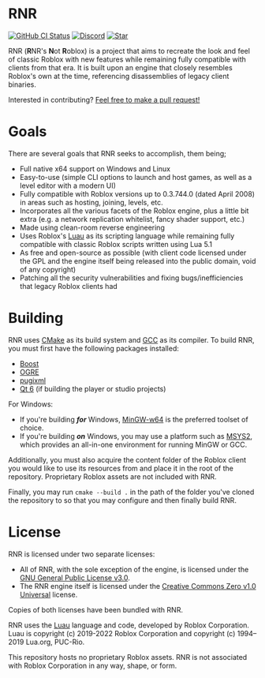 # RNR
[![GitHub CI Status](https://img.shields.io/github/actions/workflow/status/lrre-foss/rnr/build.yml?branch=trunk&label=builds)](https://github.com/lrre-foss/rnr/actions)
[![Discord](https://img.shields.io/discord/1130992923329175552?style=social&logo=discord)](hhttps://discord.gg/2tj4TREby3)
[![Star](https://img.shields.io/github/stars/lrre-foss/RNR?style=social)](https://github.com/lrre-foss/RNR/stargazers)

RNR (**R**NR's **N**ot **R**oblox) is a project that aims to recreate the look and feel of classic Roblox with new features while remaining fully compatible with clients from that era. It is built upon an engine that closely resembles Roblox's own at the time, referencing disassemblies of legacy client binaries.

Interested in contributing? [Feel free to make a pull request!](https://github.com/lrre-foss/RNR/pulls)

# Goals
There are several goals that RNR seeks to accomplish, them being;
- Full native x64 support on Windows and Linux
- Easy-to-use (simple CLI options to launch and host games, as well as a level editor with a modern UI)
- Fully compatible with Roblox versions up to 0.3.744.0 (dated April 2008) in areas such as hosting, joining, levels, etc.
- Incorporates all the various facets of the Roblox engine, plus a little bit extra (e.g. a network replication whitelist, fancy shader support, etc.)
- Made using clean-room reverse engineering
- Uses Roblox's [Luau](https://luau-lang.org/) as its scripting language while remaining fully compatible with classic Roblox scripts written using Lua 5.1
- As free and open-source as possible (with client code licensed under the GPL and the engine itself being released into the public domain, void of any copyright)
- Patching all the security vulnerabilities and fixing bugs/inefficiencies that legacy Roblox clients had

# Building
RNR uses [CMake](https://cmake.org/) as its build system and [GCC](https://gcc.gnu.org/) as its compiler. To build RNR, you must first have the following packages installed:
- [Boost](https://www.boost.org/)
- [OGRE](https://github.com/OGRECave/ogre)
- [pugixml](https://github.com/zeux/pugixml)
- [Qt 6](https://www.qt.io/product/qt6) (if building the player or studio projects)

For Windows:
- If you're building ***for*** Windows, [MinGW-w64](https://www.mingw-w64.org/) is the preferred toolset of choice.
- If you're building ***on*** Windows, you may use a platform such as [MSYS2](https://www.msys2.org/), which provides an all-in-one environment for running MinGW or GCC.

Additionally, you must also acquire the content folder of the Roblox client you would like to use its resources from and place it in the root of the repository. Proprietary Roblox assets are not included with RNR.

Finally, you may run `cmake --build .` in the path of the folder you've cloned the repository to so that you may configure and then finally build RNR.

# License
RNR is licensed under two separate licenses:
- All of RNR, with the sole exception of the engine, is licensed under the [GNU General Public License v3.0](https://www.gnu.org/licenses/gpl-3.0.txt).
- The RNR engine itself is licensed under the [Creative Commons Zero v1.0 Universal](https://creativecommons.org/publicdomain/zero/1.0/legalcode.txt) license.

Copies of both licenses have been bundled with RNR.

RNR uses the [Luau](https://luau-lang.org/) language and code, developed by Roblox Corporation. Luau is copyright (c) 2019-2022 Roblox Corporation and copyright (c) 1994–2019 Lua.org, PUC-Rio.

This repository hosts no proprietary Roblox assets. RNR is not associated with Roblox Corporation in any way, shape, or form.
